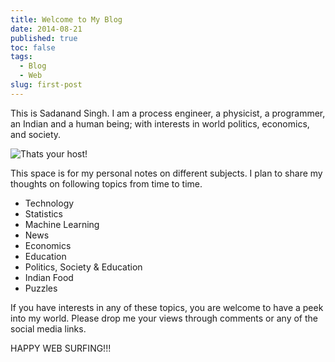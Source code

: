 ```yaml
---
title: Welcome to My Blog
date: 2014-08-21
published: true
toc: false
tags:
  - Blog
  - Web
slug: first-post
---
```


This is Sadanand Singh. I am a process engineer, a physicist, a programmer, an Indian and a human
being; with interests in world politics, economics, and society.


<img class="w-full max-w-2xl mx-auto" src="https://res.cloudinary.com/sadanandsingh/image/upload/v1496963333/sadanand_navmqu.jpg" alt="Thats your host!" />


This space is for my personal notes on different subjects. I plan to share my thoughts on following
topics from time to time.

- Technology
- Statistics
- Machine Learning
- News
- Economics
- Education
- Politics, Society & Education
- Indian Food
- Puzzles

If you have interests in any of these topics, you are welcome to have a peek into my world. Please
drop me your views through comments or any of the social media links.

HAPPY WEB SURFING!!!
